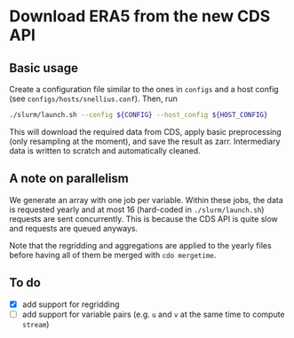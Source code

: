 # Download ERA5 from the new CDS API 

## Basic usage
Create a configuration file similar to the ones in `configs` and a host config (see `configs/hosts/snellius.conf`). Then, run
```bash
./slurm/launch.sh --config ${CONFIG} --host_config ${HOST_CONFIG}
```
This will download the required data from CDS, apply basic preprocessing (only resampling at the moment), and save the result as zarr. Intermediary data is written to scratch and automatically cleaned. 

## A note on parallelism
We generate an array with one job per variable. Within these jobs, the data is requested yearly and at most 16 (hard-coded in `./slurm/launch.sh`) requests are sent concurrently. This is because the CDS API is quite slow and requests are queued anyways. 

Note that the regridding and aggregations are applied to the yearly files before having all of them be merged with `cdo mergetime`. 

## To do
- [x] add support for regridding
- [ ] add support for variable pairs (e.g. `u` and `v` at the same time to compute `stream`)